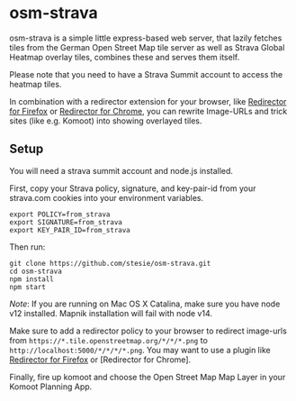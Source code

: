 osm-strava
==========

osm-strava is a simple little express-based web server, that lazily fetches tiles from the German Open Street Map tile server as well as Strava Global Heatmap overlay tiles, combines these and serves them itself.

Please note that you need to have a Strava Summit account to access the heatmap tiles.

In combination with a redirector extension for your browser, like [Redirector for Firefox](https://addons.mozilla.org/de/firefox/addon/redirector/) or [Redirector for Chrome](https://chrome.google.com/webstore/detail/redirector/ocgpenflpmgnfapjedencafcfakcekcd), you can rewrite Image-URLs and trick sites (like e.g. Komoot) into showing overlayed tiles.

Setup
-----

You will need a strava summit account and node.js installed.

First, copy your Strava policy, signature, and key-pair-id from your strava.com cookies into your environment variables.

```
export POLICY=from_strava
export SIGNATURE=from_strava
export KEY_PAIR_ID=from_strava
```

Then run:

```
git clone https://github.com/stesie/osm-strava.git
cd osm-strava
npm install
npm start
```

_Note_: If you are running on Mac OS X Catalina, make sure you have node v12 installed. Mapnik installation will fail with node v14.

Make sure to add a redirector policy to your browser to redirect image-urls from `https://*.tile.openstreetmap.org/*/*/*.png` to `http://localhost:5000/*/*/*/*.png`. You may want to use a plugin like [Redirector for Firefox](https://addons.mozilla.org/de/firefox/addon/redirector/) or [Redirector for Chrome].

Finally, fire up komoot and choose the Open Street Map Map Layer in your Komoot Planning App.
